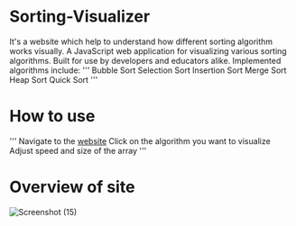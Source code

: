 # Sorting-Visualizer
It's a website which help to understand how different sorting algorithm works visually. A JavaScript web application for visualizing various sorting algorithms. Built for use by developers and educators alike. Implemented algorithms include:
'''
Bubble Sort
Selection Sort
Insertion Sort
Merge Sort
Heap Sort
Quick Sort
'''

#  How to use
'''
Navigate to the [website](https://rahulbharti330.github.io/Sorting-Visualizer/)
Click on the algorithm you want to visualize
Adjust speed and size of the array
'''

#  Overview of site

![Screenshot (15)](https://github.com/RahulBharti330/Sorting-Visualizer/assets/108974464/a098b623-1158-4596-a1a6-9362b21cd0b9)
